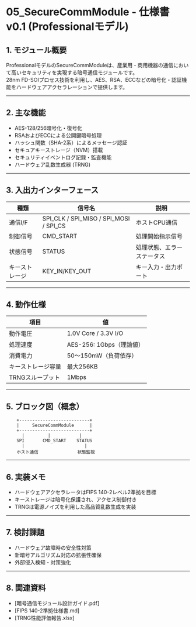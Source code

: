# 05_SecureCommModule - 仕様書 v0.1 (Professionalモデル)

## 1. モジュール概要

ProfessionalモデルのSecureCommModuleは、産業用・商用機器の通信において高いセキュリティを実現する暗号通信モジュールです。  
28nm FD-SOIプロセス技術を利用し、AES、RSA、ECCなどの暗号化・認証機能をハードウェアアクセラレーションで提供します。

---

## 2. 主な機能

- AES-128/256暗号化・復号化  
- RSAおよびECCによる公開鍵暗号処理  
- ハッシュ関数（SHA-2系）によるメッセージ認証  
- セキュアキーストレージ（NVM）搭載  
- セキュリティイベントログ記録・監査機能  
- ハードウェア乱数生成器 (TRNG)

---

## 3. 入出力インターフェース

| 種類         | 信号名           | 説明                                   |
|--------------|------------------|----------------------------------------|
| 通信I/F     | SPI_CLK / SPI_MISO / SPI_MOSI / SPI_CS | ホストCPU通信                    |
| 制御信号     | CMD_START        | 処理開始指示信号                      |
| 状態信号     | STATUS           | 処理状態、エラーステータス           |
| キーストレージ | KEY_IN/KEY_OUT  | キー入力・出力ポート                   |

---

## 4. 動作仕様

| 項目                 | 値                                     |
|----------------------|---------------------------------------|
| 動作電圧             | 1.0V Core / 3.3V I/O                  |
| 処理速度             | AES-256: 1Gbps（理論値）              |
| 消費電力             | 50〜150mW（負荷依存）                  |
| キーストレージ容量   | 最大256KB                             |
| TRNGスループット     | 1Mbps                               |

---

## 5. ブロック図（概念）

```
    +---------------------------+
    |     SecureCommModule      |
    +---------------------------+
      |         |           |
    SPI       CMD_START    STATUS
      |                       |
    ホスト通信               状態監視
```

---

## 6. 実装メモ

- ハードウェアアクセラレータはFIPS 140-2レベル2準拠を目標  
- キーストレージは暗号化保護され、アクセス制御付き  
- TRNGは電源ノイズを利用した高品質乱数生成を実装

---

## 7. 検討課題

- ハードウェア故障時の安全性対策  
- 新暗号アルゴリズム対応の拡張性確保  
- 外部侵入検知・対策強化

---

## 8. 関連資料

- [暗号通信モジュール設計ガイド.pdf]  
- [FIPS 140-2準拠仕様書.md]  
- [TRNG性能評価報告.xlsx]
